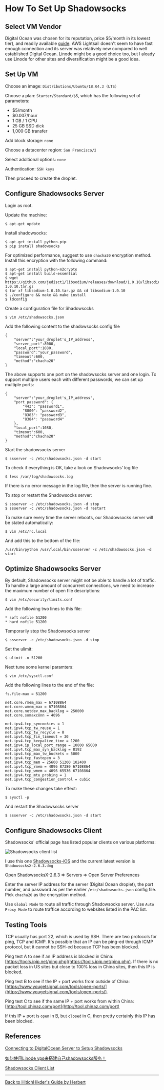 # How To Set Up Shadowsocks

## Select VM Vendor

Digital Ocean was chosen for its reputation, price $5/month in its lowest tier), and readily available [guide](https://www.vpndada.com/how-to-setup-a-shadowsocks-server-on-digitalocean/). AWS Lightsail doesn't seem to have fast enough connection and its server was relatively new compared to well established Digital Ocean. Linode might be a good choice too, but I aleady use Linode for other sites and diversification might be a good idea.

## Set Up VM

Choose an image: `Distributions/Ubuntu/18.04.3 (LTS)`

Choose a plan: `Starter/Standard/$5`, which has the following set of parameters:

- $5/month
- $0.007/hour
- 1 GB / 1 CPU
- 25 GB SSD dick
- 1,000 GB transfer

Add block storage: `none`

Choose a datacenter region: `San Francisco/2`

Select additional options: `none`

Authentication: `SSH keys`

Then proceed to create the droplet. 

## Configure Shadowsocks Server

Login as root.

Update the machine:

```
$ apt-get update
```

Install shadowsocks:

```
$ apt-get install python-pip
$ pip install shadowsocks
```

For optimized performance, suggest to use `chacha20` encryption method. Install this encryption with the following command:

```
$ apt-get install python-m2crypto
$ apt-get install build-essential
$ wget https://github.com/jedisct1/libsodium/releases/download/1.0.10/libsodium-1.0.10.tar.gz
$ tar xf libsodium-1.0.10.tar.gz && cd libsodium-1.0.10
$ ./configure && make && make install
$ ldconfig
```

Create a configuration file for Shadowsocks

```
$ vim /etc/shadowsocks.json
```

Add the following content to the shadowsocks config file

```
{
    "server":"your_droplet's_IP_address",
    "server_port":8000,
    "local_port":1080,
    "password":"your_password",
    "timeout":600,
    "method":"chacha20"
}
```

The above supports one port on the shadowsocks server and one login. To support multiple users each with different passwords, we can set up multiple ports:

```
{
    "server":"your_droplet's_IP_address",
    "port_password": {
        "443": "password1",
        "8000": "password2",
        "8383": "password3",
        "8384": "password4"
    },
    "local_port":1080,
    "timeout":600,
    "method":"chacha20"
}
```

Start the shadowsocks server

```
$ ssserver -c /etc/shadowsocks.json -d start
```

To check if everything is OK, take a look on Shadowsocks' log file

```
$ less /var/log/shadowsocks.log
```

If there is no error message in the log file, then the server is running fine.

To stop or restart the Shadowsocks server:

```
$ ssserver -c /etc/shadowsocks.json -d stop
$ ssserver -c /etc/shadowsocks.json -d restart
```

To make sure every time the server reboots, our Shadowsocks server will be stated automatically:

```
$ vim /etc/rc.local
```

And add this to the bottom of the file:

```
/usr/bin/python /usr/local/bin/ssserver -c /etc/shadowsocks.json -d start
```

## Optimize Shadowsocks Server

By default, Shadowsocks server might not be able to handle a lot of traffic. To handle a large amount of concurrent connections, we need to increase the maximum number of open file descriptions:

```
$ vim /etc/security/limits.conf
```

Add the following two lines to this file:

```
* soft nofile 51200
* hard nofile 51200
```

Temporarily stop the Shadowsocks server

```
$ ssserver -c /etc/shadowsocks.json -d stop
```

Set the ulimit:

```
$ ulimit -n 51200
```

Next tune some kernel paramters:

```
$ vim /etc/sysctl.conf
```

Add the following lines to the end of the file:

```
fs.file-max = 51200

net.core.rmem_max = 67108864
net.core.wmem_max = 67108864
net.core.netdev_max_backlog = 250000
net.core.somaxconn = 4096

net.ipv4.tcp_syncookies = 1
net.ipv4.tcp_tw_reuse = 1
net.ipv4.tcp_tw_recycle = 0
net.ipv4.tcp_fin_timeout = 30
net.ipv4.tcp_keepalive_time = 1200
net.ipv4.ip_local_port_range = 10000 65000
net.ipv4.tcp_max_syn_backlog = 8192
net.ipv4.tcp_max_tw_buckets = 5000
net.ipv4.tcp_fastopen = 3
net.ipv4.tcp_mem = 25600 51200 102400
net.ipv4.tcp_rmem = 4096 87380 67108864
net.ipv4.tcp_wmem = 4096 65536 67108864
net.ipv4.tcp_mtu_probing = 1
net.ipv4.tcp_congestion_control = cubic
```

To make these changes take effect:

```
$ sysctl -p
```

And restart the Shadowsocks server

```
$ ssserver -c /etc/shadowsocks.json -d start
```

## Configure Shadowsocks Client

Shadowsocks' official page has listed popular clients on various platforms:

![Shadowsocks client list](https://galaxy-guide.s3-ap-northeast-1.amazonaws.com/shadowsocks_clients.png)

I use this one [Shadowsocks-iOS](https://github.com/shadowsocks/shadowsocks-iOS/wiki/Shadowsocks-for-OSX-Help) and the current latest version is `ShadowsocksX-2.6.3.dmg`

Open ShadowsocksX-2.6.3 => Servers => Open Server Preferences

Enter the server IP address for the server (Digital Ocean droplet), the port number, and password as per the earlier `/etc/shadowsocks.json` config file. Pick `chacha20` as the encryption method.

Use `Global Mode` to route all traffic through Shadowsocks server. Use `Auto Proxy Mode` to route traffice according to websites listed in the PAC list. 

## Testing Tools

TCP usually has port 22, which is used by SSH. There are two protocols for ping, TCP and ICMP. It's possible that an IP can be ping-ed through ICMP protocol, but it cannot be SSH-ed because TCP has been blocked.

Ping test A to see if an IP address is blocked in China: [https://tools.ipip.net/ping.php](https://tools.ipip.net/ping.php). If there is no packet loss in US sites but close to 100% loss in China sites, then this IP is blocked.

Ping test B to see if the IP + port works from outside of China: [https://www.yougetsignal.com/tools/open-ports/](https://www.yougetsignal.com/tools/open-ports/). 

Ping test C to see if the same IP + port works from within China: [http://tool.chinaz.com/port](http://tool.chinaz.com/port)

If this IP + port is `open` in B, but `closed` in C, then pretty certainly this IP has been blocked. 

## References

[Connecting to DigitalOcean Server to Setup Shadowsocks](https://www.vpndada.com/how-to-setup-a-shadowsocks-server-on-digitalocean/)

[如何使用Linode vps来搭建自己shadowsocks服务！](https://steemit.com/vpn/@rickyshi/linode-vps-shadowsocks)

[Shadowsocks Client List](https://shadowsocks.org/en/download/clients.html)

***

[Back to HitichHikder's Guide by Herbert](README.md)